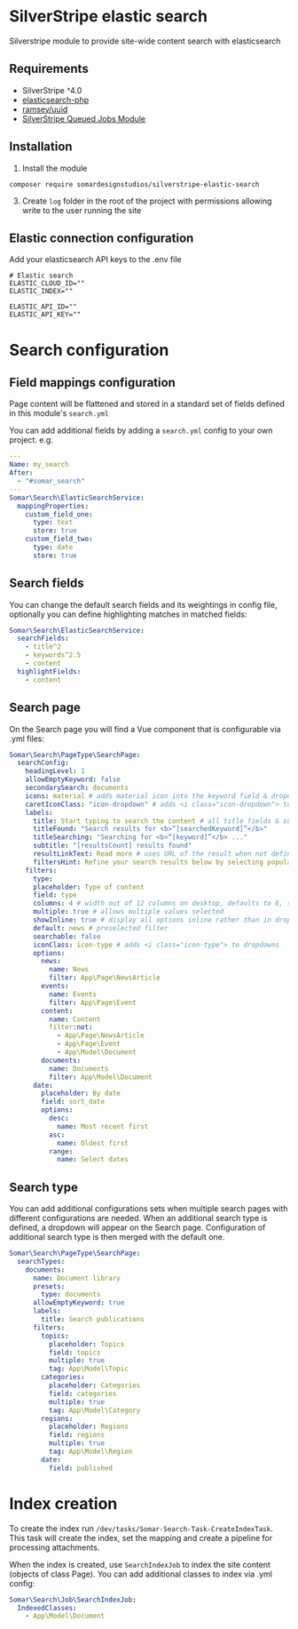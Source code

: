 # SilverStripe elastic search

Silverstripe module to provide site-wide content search with elasticsearch

## Requirements

- SilverStripe ^4.0
- [elasticsearch-php](https://github.com/elastic/elasticsearch-php)
- [ramsey/uuid](https://github.com/ramsey/uuid)
- [SilverStripe Queued Jobs Module](https://github.com/symbiote/silverstripe-queuedjobs)

## Installation

1. Install the module

```
composer require somardesignstudios/silverstripe-elastic-search
```

3. Create `log` folder in the root of the project with permissions allowing write to the user running the site

## Elastic connection configuration

Add your elasticsearch API keys to the .env file

```
# Elastic search
ELASTIC_CLOUD_ID=""
ELASTIC_INDEX=""

ELASTIC_API_ID=""
ELASTIC_API_KEY=""

```

# Search configuration

## Field mappings configuration

Page content will be flattened and stored in a standard set of fields defined in this module's `search.yml`

You can add additional fields by adding a `search.yml` config to your own project. e.g.

```yaml
---
Name: my_search
After:
  - "#somar_search"
---
Somar\Search\ElasticSearchService:
  mappingProperties:
    custom_field_one:
      type: text
      store: true
    custom_field_two:
      type: date
      store: true
```

## Search fields

You can change the default search fields and its weightings in config file, optionally you can define highlighting matches in matched fields:

```yaml
Somar\Search\ElasticSearchService:
  searchFields:
    - title^2
    - keywords^2.5
    - content
  highlightFields:
    - content
```

## Search page

On the Search page you will find a Vue component that is configurable via .yml files:

```yaml
Somar\Search\PageType\SearchPage:
  searchConfig:
    headingLevel: 1
    allowEmptyKeyword: false
    secondarySearch: documents
    icons: material # adds material icon into the keyword field & dropdown tag close
    caretIconClass: "icon-dropdown" # adds <i class="icon-dropdown"> to dropdowns
    labels:
      title: Start typing to search the content # all title fields & subtitle can have placeholders and html
      titleFound: "Search results for <b>“[searchedKeyword]”</b>"
      titleSearching: "Searching for <b>“[keyword]”</b> ..."
      subtitle: "[resultsCount] results found"
      resultLinkText: Read more # uses URL of the result when not defined
      filtersHint: Refine your search results below by selecting popular filters and/or ordering them by date.
    filters:
      type:
      placeholder: Type of content
      field: type
      columns: 4 # width out of 12 columns on desktop, defaults to 6, set to 6 on tablet & 12 on mobile
      multiple: true # allows multiple values selected
      showInline: true # display all options inline rather than in dropdown
      default: news # preselected filter
      searchable: false
      iconClass: icon-type # adds <i class="icon-type"> to dropdowns
      options:
        news:
          name: News
          filter: App\Page\NewsArticle
        events:
          name: Events
          filter: App\Page\Event
        content:
          name: Content
          filter:not:
            - App\Page\NewsArticle
            - App\Page\Event
            - App\Model\Document
        documents:
          name: Documents
          filter: App\Model\Document
      date:
        placeholder: By date
        field: sort_date
        options:
          desc:
            name: Most recent first
          asc:
            name: Oldest first
          range:
            name: Select dates
```

## Search type

You can add additional configurations sets when multiple search pages with different configurations are needed. When an additional search type is defined, a dropdown will appear on the Search page. Configuration of additional search type is then merged with the default one.

```yaml
Somar\Search\PageType\SearchPage:
  searchTypes:
    documents:
      name: Document library
      presets:
        type: documents
      allowEmptyKeyword: true
      labels:
        title: Search publications
      filters:
        topics:
          placeholder: Topics
          field: topics
          multiple: true
          tag: App\Model\Topic
        categories:
          placeholder: Categories
          field: categories
          multiple: true
          tag: App\Model\Category
        regions:
          placeholder: Regions
          field: regions
          multiple: true
          tag: App\Model\Region
        date:
          field: published
```

# Index creation

To create the index run `/dev/tasks/Somar-Search-Task-CreateIndexTask`. This task will create the index, set the mapping and create a pipeline for processing attachments.

When the index is created, use `SearchIndexJob` to index the site content (objects of class Page). You can add additional classes to index via .yml config:

```yml
Somar\Search\Job\SearchIndexJob:
  IndexedClasses:
    - App\Model\Document
```
